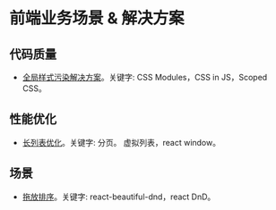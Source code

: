 # 前端业务场景 &amp; 解决方案

## 代码质量
* [全局样式污染解决方案](src/quality/avoid-css-conflict/README.md)。关键字: CSS Modules，CSS in JS，Scoped CSS。

## 性能优化
* [长列表优化](src/performance/large-list/README.md)。关键字: 分页。 虚拟列表，react window。

## 场景
* [拖放排序](src/scene/dnd-sort/README.md)。关键字: react-beautiful-dnd，react DnD。
